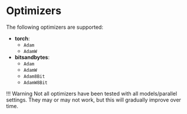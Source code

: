 # Optimizers

The following optimizers are supported:
- **torch**:
  - `Adam`
  - `AdamW`
- **bitsandbytes**:
  - `Adam`
  - `AdamW`
  - `Adam8Bit`
  - `AdamW8Bit`

!!! Warning
    Not all optimizers have been tested with all models/parallel settings. They may or may not work, but this will gradually improve over time.
